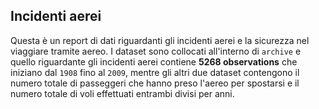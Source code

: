 ## Incidenti aerei
Questa è un report di dati riguardanti gli incidenti aerei e la sicurezza nel viaggiare tramite aereo.
I dataset sono collocati all'interno di `archive` e quello riguardante gli incidenti aerei contiene **5268 observations** che iniziano dal `1908` fino al `2009`, mentre gli altri due dataset contengono il numero totale di passeggeri che hanno preso l'aereo per spostarsi e il numero totale di voli effettuati entrambi divisi per anni.


